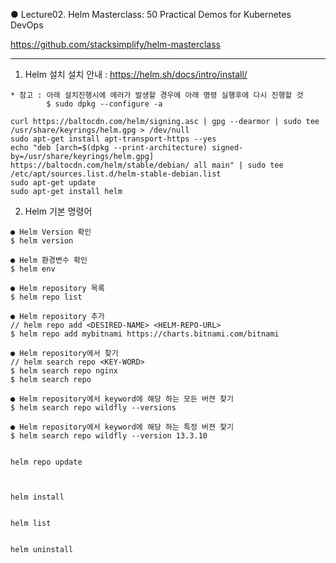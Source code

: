 ● Lecture02. Helm Masterclass: 50 Practical Demos for Kubernetes DevOps

https://github.com/stacksimplify/helm-masterclass

---------------------
1. Helm 설치
설치 안내 : https://helm.sh/docs/intro/install/

```
* 참고 : 아래 설치진행시에 에러가 발생할 경우에 아래 명령 실행후에 다시 진행할 것
        $ sudo dpkg --configure -a

curl https://baltocdn.com/helm/signing.asc | gpg --dearmor | sudo tee /usr/share/keyrings/helm.gpg > /dev/null
sudo apt-get install apt-transport-https --yes
echo "deb [arch=$(dpkg --print-architecture) signed-by=/usr/share/keyrings/helm.gpg] https://baltocdn.com/helm/stable/debian/ all main" | sudo tee /etc/apt/sources.list.d/helm-stable-debian.list
sudo apt-get update
sudo apt-get install helm
```

2. Helm 기본 명령어
```
● Helm Version 확인
$ helm version

● Helm 환경변수 확인
$ helm env

● Helm repository 목록
$ helm repo list

● Helm repository 추가
// helm repo add <DESIRED-NAME> <HELM-REPO-URL>
$ helm repo add mybitnami https://charts.bitnami.com/bitnami

● Helm repository에서 찾기
// helm search repo <KEY-WORD>
$ helm search repo nginx
$ helm search repo

● Helm repository에서 keyword에 해당 하는 모든 버젼 찾기
$ helm search repo wildfly --versions

● Helm repository에서 keyword에 해당 하는 특정 버젼 찾기
$ helm search repo wildfly --version 13.3.10


helm repo update



helm install


helm list


helm uninstall


```
